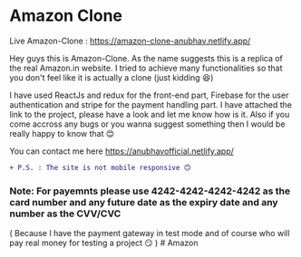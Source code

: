 # Amazon Clone

Live Amazon-Clone : https://amazon-clone-anubhav.netlify.app/

Hey guys this is Amazon-Clone. As the name suggests this is a replica of the real Amazon.in website.
I tried to achieve many functionalities so that you don't feel like it is actually a clone (just kidding 😆)

I have used ReactJs and redux for the front-end part, Firebase for the user authentication and stripe for the payment handling part.
I have attached the link to the project, please have a look and let me know how is it. Also if you come accross any bugs or you wanna suggest something then I would be really happy to know that 😊

You can contact me here
https://anubhavofficial.netlify.app/

```diff
+ P.S. : The site is not mobile responsive 🙃
```

### Note: For payemnts please use 4242-4242-4242-4242 as the card number and any future date as the expiry date and any number as the CVV/CVC
  ( Because I have the payment gateway in test mode and of course who will pay real money for testing a project 😏 )
#   A m a z o n  
 